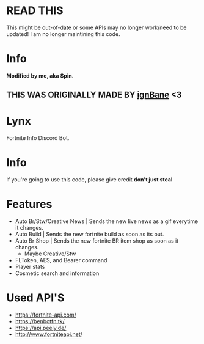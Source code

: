 # READ THIS
This might be out-of-date or some APIs may no longer work/need to be updated! I am no longer maintining this code.

# Info
**Modified by me, aka Spin.**
## __**THIS WAS ORIGINALLY MADE BY [ignBane](https://github.com/ignBane)**__ <3

# Lynx
Fortnite Info Discord Bot.

# Info
If you're going to use this code, please give credit **don't just steal**

# Features
- Auto Br/Stw/Creative News | Sends the new live news as a gif everytime it changes.
- Auto Build | Sends the new fortnite build as soon as its out.
- Auto Br Shop | Sends the new fortnite BR item shop as soon as it changes.
  - Maybe Creative/Stw
- FLToken, AES, and Bearer command
- Player stats
- Cosmetic search and information

# Used API'S

- https://fortnite-api.com/
- https://benbotfn.tk/
- https://api.peely.de/
- http://www.fortniteapi.net/
